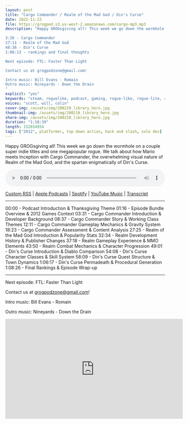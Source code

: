 ```yaml
---
layout: post
title: "Cargo Commander / Realm of the Mad God / Din's Curse"
date: 2022-11-23
file: https://grogpod.s3.us-west-2.amazonaws.com/cargo-mp3.mp3
description: "Happy GROGsgiving all! This week we go down the wormhole on a couple super indie titles and one megapopular rogue. We talk about how Mario meets Inception with Cargo Commander, the overwhelming visual nature of Realm of the Mad God, and the spartan enigmatically of Din's Curse.

3:26 - Cargo Commander
27:11 - Realm of the Mad God
48:36 - Din's Curse
1:08:13 - rankings and final thoughts

Next episode: FTL: Faster Than Light

Contact us at grogpodzone@gmail.com!

Intro music: Bill Evans - Romain
Outro music: Nineyards - Down the Drain
"
explicit: "yes" 
keywords: "steam, roguelike, podcast, gaming, rogue-like, rogue-lite, roguelite"
voices: "scott, will, colin"
cover-img: /assets/img/200210_library_hero.jpg
thumbnail-img: /assets/img/200210_library_hero.jpg
share-img: /assets/img/200210_library_hero.jpg
duration: "1:18:39"
length: 152654954
tags: ["2012", platformer, top down action, hack and slash, solo dev]
---
```



Happy GROGsgiving all! This week we go down the wormhole on a couple super indie titles and one megapopular rogue. We talk about how Mario meets Inception with Cargo Commander, the overwhelming visual nature of Realm of the Mad God, and the spartan enigmatically of Din's Curse.

<div class="container">
  <audio controls style="width: 100%;">
    <source src="https://grogpod.s3.us-west-2.amazonaws.com/cargo-mp3.mp3" type="audio/mpeg">
  </audio>
</div>

[Custom RSS](https://grogpod.zone/feed.xml) | [Apple Podcasts](https://podcasts.apple.com/us/podcast/cargo-commander-realm-of-the-mad-god-dins-curse/id1650474911?i=1000587312205) | [Spotify](https://open.spotify.com/episode/6DXkqUQnltg8QNWRTFmlBq) | [YouTube Music](https://www.youtube.com/playlist?list=PL-ShOmyMvd4jYFChE6tgj0JYG8RKK4xe0) | [Transcript](https://github.com/ScottBurger/going_rogue_podcast/blob/master/docs/transcripts/mad_god.txt)

---

00:00 - Podcast Introduction & Thanksgiving Theme
01:16 - Episode Bundle Overview & 2012 Games Context
03:31 - Cargo Commander Introduction & Developer Background
08:37 - Cargo Commander Story & Working Class Themes
12:11 - Cargo Commander Gameplay Mechanics & Gravity System
18:23 - Cargo Commander Assessment & Content Analysis
27:25 - Realm of the Mad God Introduction & Popularity Stats
32:34 - Realm Development History & Publisher Changes
37:18 - Realm Gameplay Experience & MMO Elements
43:50 - Realm Combat Mechanics & Character Progression
49:01 - Din's Curse Introduction & Diablo Comparison
54:08 - Din's Curse Character Classes & Skill System
58:09 - Din's Curse Quest Structure & Town Dynamics
1:06:17 - Din's Curse Permadeath & Procedural Generation
1:08:26 - Final Rankings & Episode Wrap-up

---

Next episode: FTL: Faster Than Light

Contact us at grogpodzone@gmail.com!

Intro music: Bill Evans - Romain

Outro music: Nineyards - Down the Drain

<div class="embed-responsive embed-responsive-16by9">
<iframe width="560" height="315" src="https://www.youtube.com/embed/20jpLKWj4xc" title="YouTube video player" frameborder="0" allow="accelerometer; autoplay; clipboard-write; encrypted-media; gyroscope; picture-in-picture" allowfullscreen></iframe>
</div>




